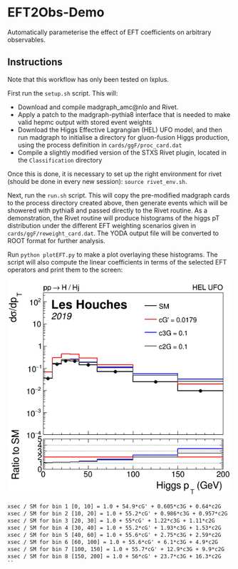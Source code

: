 # EFT2Obs-Demo
Automatically parameterise the effect of EFT coefficients on arbitrary observables.

## Instructions

Note that this workflow has only been tested on lxplus.

First run the `setup.sh` script. This will:

 -  Download and compile madgraph_amc@nlo and Rivet.
 -  Apply a patch to the madgraph-pythia8 interface that is needed to make valid hepmc output with stored event weights
 -  Download the Higgs Effective Lagrangian (HEL) UFO model, and then run madgraph to initialise a directory for gluon-fusion Higgs production, using the process definition in `cards/ggF/proc_card.dat`
 -  Compile a slightly modified version of the STXS Rivet plugin, located in the `Classification` directory

Once this is done, it is necessary to set up the right environment for rivet (should be done in every new session): `source rivet_env.sh`.

Next, run the `run.sh` script. This will copy the pre-modified madgraph cards to the process directory created above, then generate events which will be showered with pythia8 and passed directly to the Rivet routine. As a demonstration, the Rivet routine will produce histograms of the higgs pT distribution under the different EFT weighting scenarios given in `cards/ggF/reweight_card.dat`. The YODA output file will be converted to ROOT format for further analysis.

Run `python plotEFT.py` to make a plot overlaying these histograms. The script will also compute the linear coefficients in terms of the selected EFT operators and print them to the screen:

![alt text](eft_demo.png)

```
xsec / SM for bin 1 [0, 10] = 1.0 + 54.9*cG' + 0.605*c3G + 0.64*c2G
xsec / SM for bin 2 [10, 20] = 1.0 + 55.2*cG' + 0.986*c3G + 0.957*c2G
xsec / SM for bin 3 [20, 30] = 1.0 + 55*cG' + 1.22*c3G + 1.11*c2G
xsec / SM for bin 4 [30, 40] = 1.0 + 55.2*cG' + 1.93*c3G + 1.53*c2G
xsec / SM for bin 5 [40, 60] = 1.0 + 55.6*cG' + 2.75*c3G + 2.59*c2G
xsec / SM for bin 6 [60, 100] = 1.0 + 55.6*cG' + 6.1*c3G + 4.9*c2G
xsec / SM for bin 7 [100, 150] = 1.0 + 55.7*cG' + 12.9*c3G + 9.9*c2G
xsec / SM for bin 8 [150, 200] = 1.0 + 56*cG' + 23.7*c3G + 16.3*c2G
``








